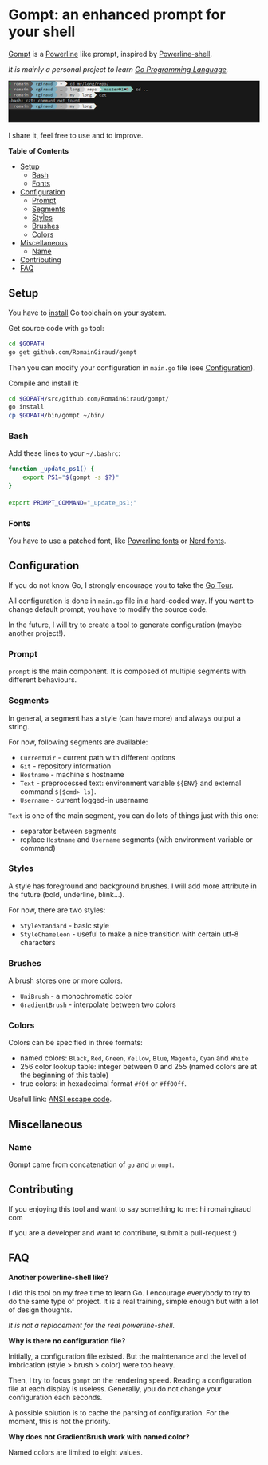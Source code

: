 # Gompt: an enhanced prompt for your shell

[Gompt](https://github.com/RomainGiraud/gompt) is a [Powerline](https://github.com/Lokaltog/vim-powerline) like prompt,
 inspired by [Powerline-shell](https://github.com/b-ryan/powerline-shell).

*It is mainly a personal project to learn [Go Programming Language](https://golang.org/).*

![Example of gompt prompt](./screenshot.jpg)

I share it, feel free to use and to improve.

<!-- START doctoc generated TOC please keep comment here to allow auto update -->
<!-- DON'T EDIT THIS SECTION, INSTEAD RE-RUN doctoc TO UPDATE -->
**Table of Contents**

- [Setup](#setup)
  - [Bash](#bash)
  - [Fonts](#fonts)
- [Configuration](#configuration)
  - [Prompt](#prompt)
  - [Segments](#segments)
  - [Styles](#styles)
  - [Brushes](#brushes)
  - [Colors](#colors)
- [Miscellaneous](#miscellaneous)
  - [Name](#name)
- [Contributing](#contributing)
- [FAQ](#faq)

<!-- END doctoc generated TOC please keep comment here to allow auto update -->


## Setup

You have to [install](https://golang.org/doc/install) Go toolchain on your system.

Get source code with `go` tool:
```bash
cd $GOPATH
go get github.com/RomainGiraud/gompt
```

Then you can modify your configuration in `main.go` file (see [Configuration](#configuration)).

Compile and install it:
```bash
cd $GOPATH/src/github.com/RomainGiraud/gompt/
go install
cp $GOPATH/bin/gompt ~/bin/
```

### Bash

Add these lines to your `~/.bashrc`:

```bash
function _update_ps1() {
    export PS1="$(gompt -s $?)"
}

export PROMPT_COMMAND="_update_ps1;"
```

### Fonts

You have to use a patched font, like [Powerline fonts](https://github.com/powerline/fonts)
 or [Nerd fonts](https://nerdfonts.com/).


## Configuration

If you do not know Go, I strongly encourage you to take the [Go Tour](https://golang.org/doc/#go_tour).

All configuration is done in `main.go` file in a hard-coded way.
If you want to change default prompt, you have to modify the source code.

In the future, I will try to create a tool to generate configuration (maybe another project!).

### Prompt

`prompt` is the main component. It is composed of multiple segments with different behaviours.

### Segments

In general, a segment has a style (can have more) and always output a string.

For now, following segments are available:
- `CurrentDir` - current path with different options
- `Git` - repository information
- `Hostname` - machine's hostname
- `Text` - preprocessed text: environment variable `${ENV}` and external command `${$cmd> ls}`.
- `Username` - current logged-in username

`Text` is one of the main segment, you can do lots of things just with this one:
- separator between segments
- replace `Hostname` and `Username` segments (with environment variable or command)

### Styles

A style has foreground and background brushes.
I will add more attribute in the future (bold, underline, blink...).

For now, there are two styles:
- `StyleStandard` - basic style
- `StyleChameleon` - useful to make a nice transition with certain utf-8 characters

### Brushes

A brush stores one or more colors.
- `UniBrush` - a monochromatic color
- `GradientBrush` - interpolate between two colors

### Colors

Colors can be specified in three formats:
- named colors: `Black`, `Red`, `Green`, `Yellow`, `Blue`, `Magenta`, `Cyan` and `White`
- 256 color lookup table: integer between 0 and 255 (named colors are at the beginning of this table)
- true colors: in hexadecimal format `#f0f` or `#ff00ff`.

Usefull link: [ANSI escape code](https://en.wikipedia.org/wiki/ANSI_escape_code).


## Miscellaneous

### Name

Gompt came from concatenation of `go` and `prompt`.

## Contributing

If you enjoying this tool and want to say something to me: hi <at> romaingiraud <dot> com

If you are a developer and want to contribute, submit a pull-request :)


## FAQ

**Another powerline-shell like?**

I did this tool on my free time to learn Go.
I encourage everybody to try to do the same type of project.
It is a real training, simple enough but with a lot of design thoughts.

*It is not a replacement for the real powerline-shell.*

**Why is there no configuration file?**

Initially, a configuration file existed.
But the maintenance and the level of imbrication (style > brush > color) were too heavy.

Then, I try to focus `gompt` on the rendering speed.
Reading a configuration file at each display is useless.
Generally, you do not change your configuration each seconds.

A possible solution is to cache the parsing of configuration.
For the moment, this is not the priority.

**Why does not GradientBrush work with named color?**

Named colors are limited to eight values.
